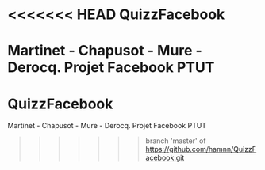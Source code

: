 <<<<<<< HEAD
QuizzFacebook
=============

Martinet - Chapusot - Mure - Derocq. Projet Facebook PTUT
=======
QuizzFacebook
=============

Martinet - Chapusot - Mure - Derocq. Projet Facebook PTUT
>>>>>>> branch 'master' of https://github.com/hamnn/QuizzFacebook.git
